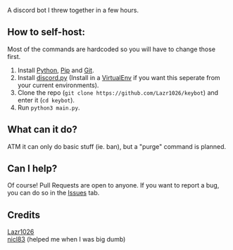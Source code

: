 A discord bot I threw together in a few hours.

## How to self-host:  
Most of the commands are hardcoded so you will have to change those first.
1. Install [Python](https://www.python.org/), [Pip](https://pypi.org/project/pip/) and [Git](https://git-scm.com/).
2. Install [discord.py](https://github.com/Rapptz/discord.py#installing) (Install in a [VirtualEnv](https://virtualenv.pypa.io/en/latest/) if you want this seperate from your current environments).
3. Clone the repo (`git clone https://github.com/Lazr1026/keybot`) and enter it (`cd keybot`).
4. Run `python3 main.py`.

## What can it do?
ATM it can only do basic stuff (ie. ban), but a "purge" command is planned.

## Can I help?
Of course! Pull Requests are open to anyone. If you want to report a bug, you can do so in the [Issues](https://github.com/Lazr1026/keybot/issues) tab.

## Credits
[Lazr1026](https://github.com/Lazr1026)  
[nicl83](https://github.com/nicl83) (helped me when I was big dumb)
